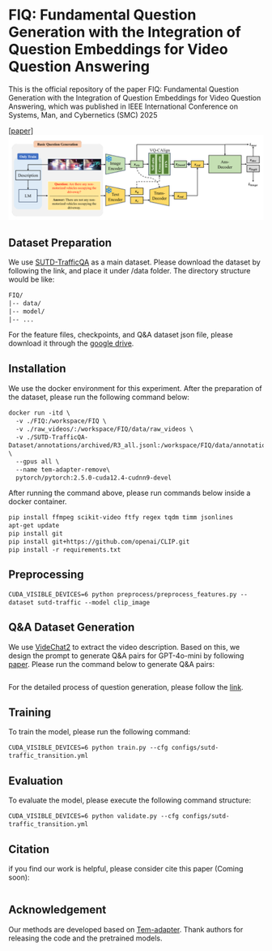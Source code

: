 # FIQ: Fundamental Question Generation with the Integration of Question Embeddings for Video Question Answering
This is the official repository of the paper FIQ: Fundamental Question Generation with the Integration of Question Embeddings for Video Question Answering, which was published in IEEE International Conference on Systems, Man, and Cybernetics (SMC) 2025

[[paper]](https://arxiv.org/abs/2507.12816)
![figure](fiq_figure.png)

## Dataset Preparation
We use [SUTD-TrafficQA](https://sutdcv.github.io/SUTD-TrafficQA/#/) as a main dataset. Please download the dataset by following the link, and place it under /data folder. The directory structure would be like:

```
FIQ/
|-- data/
|-- model/
|-- ...
```

For the feature files, checkpoints, and Q&A dataset json file, please download it through the [google drive]().

## Installation
We use the docker environment for this experiment. After the preparation of the dataset, please run the following command below:

```
docker run -itd \
  -v ./FIQ:/workspace/FIQ \
  -v ./raw_videos/:/workspace/FIQ/data/raw_videos \
  -v ./SUTD-TrafficQA-Dataset/annotations/archived/R3_all.jsonl:/workspace/FIQ/data/annotation_file/R3_all.jsonl \
  --gpus all \
  --name tem-adapter-remove\
  pytorch/pytorch:2.5.0-cuda12.4-cudnn9-devel
```
After running the command above, please run commands below inside a docker container.

```
pip install ffmpeg scikit-video ftfy regex tqdm timm jsonlines
apt-get update
pip install git
pip install git+https://github.com/openai/CLIP.git
pip install -r requirements.txt
```


## Preprocessing
```
CUDA_VISIBLE_DEVICES=6 python preprocess/preprocess_features.py --dataset sutd-traffic --model clip_image 
```

## Q&A Dataset Generation
We use [VideChat2](https://github.com/OpenGVLab/Ask-Anything/tree/main/video_chat2) to extract the video description. Based on this, we design the prompt to generate Q&A pairs for GPT-4o-mini by following [paper](chrome-extension://efaidnbmnnnibpcajpcglclefindmkaj/https://aclanthology.org/2022.naacl-main.142.pdf). Please run the command below to generate Q&A pairs:
```
```
For the detailed process of question generation, please follow the [link]().
## Training
To train the model, please run the following command:
```
CUDA_VISIBLE_DEVICES=6 python train.py --cfg configs/sutd-traffic_transition.yml
```

## Evaluation
To evaluate the model, please execute the following command structure:
```
CUDA_VISIBLE_DEVICES=6 python validate.py --cfg configs/sutd-traffic_transition.yml
```
## Citation  
if you find our work is helpful, please consider cite this paper (Coming soon):
```
```
## Acknowledgement
Our methods are developed based on [Tem-adapter](https://github.com/XLiu443/Tem-adapter). Thank authors for releasing the code and the pretrained models.
